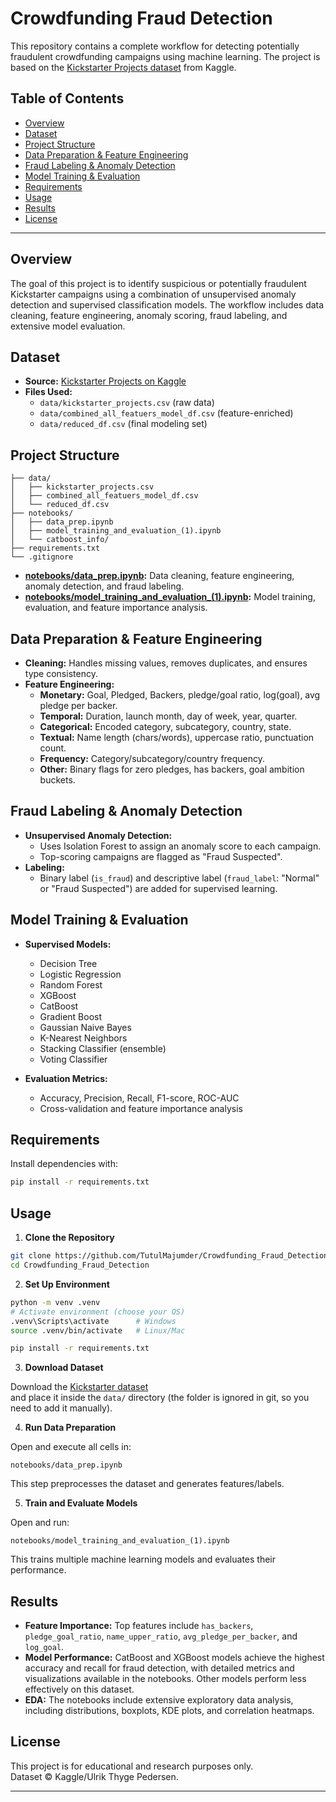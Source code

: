 # Crowdfunding Fraud Detection

This repository contains a complete workflow for detecting potentially fraudulent crowdfunding campaigns using machine learning. The project is based on the [Kickstarter Projects dataset](https://www.kaggle.com/datasets/ulrikthygepedersen/kickstarter-projects) from Kaggle.

## Table of Contents

- [Overview](#overview)
- [Dataset](#dataset)
- [Project Structure](#project-structure)
- [Data Preparation & Feature Engineering](#data-preparation--feature-engineering)
- [Fraud Labeling & Anomaly Detection](#fraud-labeling--anomaly-detection)
- [Model Training & Evaluation](#model-training--evaluation)
- [Requirements](#requirements)
- [Usage](#usage)
- [Results](#results)
- [License](#license)

---

## Overview

The goal of this project is to identify suspicious or potentially fraudulent Kickstarter campaigns using a combination of unsupervised anomaly detection and supervised classification models. The workflow includes data cleaning, feature engineering, anomaly scoring, fraud labeling, and extensive model evaluation.

## Dataset

- **Source:** [Kickstarter Projects on Kaggle](https://www.kaggle.com/datasets/ulrikthygepedersen/kickstarter-projects)
- **Files Used:**  
  - `data/kickstarter_projects.csv` (raw data)
  - `data/combined_all_featuers_model_df.csv` (feature-enriched)
  - `data/reduced_df.csv` (final modeling set)

## Project Structure

```
├── data/
│   ├── kickstarter_projects.csv
│   ├── combined_all_featuers_model_df.csv
│   └── reduced_df.csv
├── notebooks/
│   ├── data_prep.ipynb
│   ├── model_training_and_evaluation_(1).ipynb
│   └── catboost_info/
├── requirements.txt
└── .gitignore
```

- **[notebooks/data_prep.ipynb](notebooks/data_prep.ipynb):** Data cleaning, feature engineering, anomaly detection, and fraud labeling.
- **[notebooks/model_training_and_evaluation_(1).ipynb](notebooks/model_training_and_evaluation_(1).ipynb):** Model training, evaluation, and feature importance analysis.

## Data Preparation & Feature Engineering

- **Cleaning:** Handles missing values, removes duplicates, and ensures type consistency.
- **Feature Engineering:**  
  - **Monetary:** Goal, Pledged, Backers, pledge/goal ratio, log(goal), avg pledge per backer.
  - **Temporal:** Duration, launch month, day of week, year, quarter.
  - **Categorical:** Encoded category, subcategory, country, state.
  - **Textual:** Name length (chars/words), uppercase ratio, punctuation count.
  - **Frequency:** Category/subcategory/country frequency.
  - **Other:** Binary flags for zero pledges, has backers, goal ambition buckets.

## Fraud Labeling & Anomaly Detection

- **Unsupervised Anomaly Detection:**  
  - Uses Isolation Forest to assign an anomaly score to each campaign.
  - Top-scoring campaigns are flagged as "Fraud Suspected".
- **Labeling:**  
  - Binary label (`is_fraud`) and descriptive label (`fraud_label`: "Normal" or "Fraud Suspected") are added for supervised learning.

## Model Training & Evaluation

- **Supervised Models:**  
  - Decision Tree
  - Logistic Regression
  - Random Forest
  - XGBoost
  - CatBoost
  - Gradient Boost
  - Gaussian Naive Bayes
  - K-Nearest Neighbors
  - Stacking Classifier (ensemble)
  - Voting Classifier 


- **Evaluation Metrics:**  
  - Accuracy, Precision, Recall, F1-score, ROC-AUC
  - Cross-validation and feature importance analysis

## Requirements

Install dependencies with:

```sh
pip install -r requirements.txt
```

## Usage

1. **Clone the Repository**
```bash
git clone https://github.com/TutulMajumder/Crowdfunding_Fraud_Detection.git
cd Crowdfunding_Fraud_Detection
```

2. **Set Up Environment**
```bash
python -m venv .venv
# Activate environment (choose your OS)
.venv\Scripts\activate      # Windows
source .venv/bin/activate   # Linux/Mac
```

```bash
pip install -r requirements.txt
```

3. **Download Dataset**

Download the [Kickstarter dataset](https://www.kaggle.com/datasets/ulrikthygepedersen/kickstarter-projects)  
and place it inside the `data/` directory (the folder is ignored in git, so you need to add it manually).

4. **Run Data Preparation**

Open and execute all cells in:

```
notebooks/data_prep.ipynb
```

This step preprocesses the dataset and generates features/labels.

5. **Train and Evaluate Models**

Open and run:

```
notebooks/model_training_and_evaluation_(1).ipynb
```

This trains multiple machine learning models and evaluates their performance.

## Results

- **Feature Importance:** Top features include `has_backers`, `pledge_goal_ratio`, `name_upper_ratio`, `avg_pledge_per_backer`, and `log_goal`.
- **Model Performance:** CatBoost and XGBoost models achieve the highest accuracy and recall for fraud detection, with detailed metrics and visualizations available in the notebooks. Other models perform less effectively on this dataset.
- **EDA:** The notebooks include extensive exploratory data analysis, including distributions, boxplots, KDE plots, and correlation heatmaps.

## License

This project is for educational and research purposes only.  
Dataset © Kaggle/Ulrik Thyge Pedersen.

---